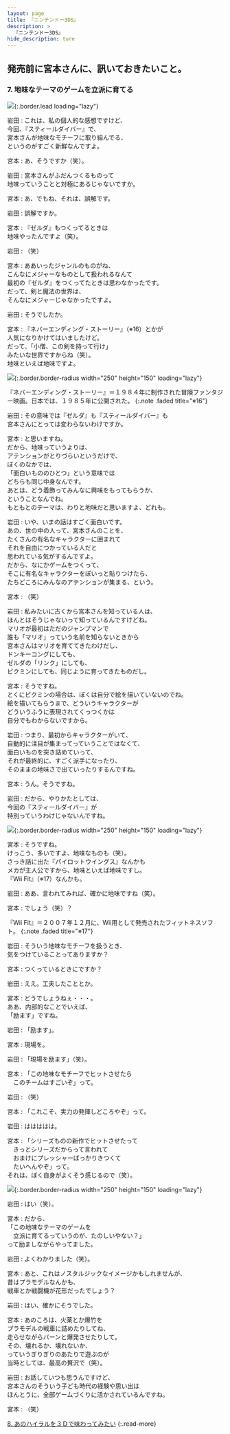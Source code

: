 ```yaml
---
layout: page
title: 『ニンテンドー3DS』
description: >
  『ニンテンドー3DS』
hide_description: ture
---
```


## 発売前に宮本さんに、訊いておきたいこと。

### 7. 地味なテーマのゲームを立派に育てる

![](/interviews/jp/3ds/hardware/vol1/img/mainvisual7.jpg){:.border.lead loading="lazy"}

岩田
: これは、私の個人的な感想ですけど、<br>今回、『スティールダイバー』で、<br>宮本さんが地味なモチーフに取り組んでる、<br>というのがすごく新鮮なんですよ。

宮本
: あ、そうですか（笑）。

岩田
: 宮本さんがふだんつくるものって<br>地味っていうことと対極にあるじゃないですか。

宮本
: あ、でもね、それは、誤解です。

岩田
: 誤解ですか。

宮本
: 『ゼルダ』もつくってるときは<br>地味やったんですよ（笑）。

岩田
: （笑）

宮本
: ああいったジャンルのものがね、<br>こんなにメジャーなものとして扱われるなんて<br>最初の『ゼルダ』をつくってたときは思わなかったです。<br>だって、剣と魔法の世界は、<br>そんなにメジャーじゃなかったですよ。

岩田
: そうでしたか。

宮本
: 『ネバーエンディング・ストーリー』（※16）とかが<br>人気になりかけてはいましたけど。<br>だって、「小僧、この剣を持って行け」<br>みたいな世界ですからね（笑）。<br>地味といえば地味ですよ。

![](/interviews/jp/3ds/hardware/vol1/img/photo14.jpg){:.border.border-radius width="250" height="150"  loading="lazy"}



『ネバーエンディング・ストーリー』＝１９８４年に制作された冒険ファンタジー映画。日本では、１９８５年に公開された。
{:.note .faded title="※16"}

岩田
: その意味では『ゼルダ』も『スティールダイバー』も<br>宮本さんにとっては変わらないわけですか。

宮本
: と思いますね。<br>だから、地味っていうよりは、<br>アテンションがとりづらいというだけで、<br>ぼくのなかでは、<br>「面白いもののひとつ」という意味では<br>どちらも同じ中身なんです。<br>あとは、どう着飾ってみんなに興味をもってもらうか、<br>ということなんでね。<br>もともとのテーマは、わりと地味だと思いますよ、どれも。

岩田
: いや、いまの話はすごく面白いです。<br>あの、世の中の人って、宮本さんのことを、<br>たくさんの有名なキャラクターに囲まれて<br>それを自由につかっている人だと<br>思われている気がするんですよ。<br>だから、なにかゲームをつくって、<br>そこに有名なキャラクターをぽいっと貼りつけたら、<br>たちどころにみんなのアテンションが集まる、という。

宮本
: （笑）

岩田
: 私みたいに古くから宮本さんを知っている人は、<br>ほんとはそうじゃないって知っているんですけどね。<br>マリオが最初はただのジャンプマンで<br>誰も「マリオ」っていう名前を知らないときから<br>宮本さんはマリオを育ててきたわけだし、<br>ドンキーコングにしても、<br>ゼルダの「リンク」にしても、<br>ピクミンにしても、同じように育ってきたものだし。

宮本
: そうですね。<br>とくにピクミンの場合は、ぼくは自分で絵を描いていないのでね。<br>絵を描いてもらうまで、どういうキャラクターが<br>どういうふうに表現されてくっつくかは<br>自分でもわからないですから。

岩田
: つまり、最初からキャラクターがいて、<br>自動的に注目が集まってっていうことではなくて、<br>面白いものを突き詰めていって、<br>それが最終的に、すごく派手になったり、<br>そのままの地味さで出ていったりするんですね。

宮本
: うん。そうですね。

岩田
: だから、やりかたとしては、<br>今回の『スティールダイバー』が<br>特別っていうわけじゃないんですね。

![](/interviews/jp/3ds/hardware/vol1/img/photo15.jpg){:.border.border-radius width="250" height="150"  loading="lazy"}

宮本
: そうですね。<br>けっこう、多いですよ、地味なものも（笑）。<br>さっき話に出た『パイロットウイングス』なんかも<br>メカが主人公ですから、地味といえば地味ですし。<br>『Wii Fit』（※17）なんかも。

岩田
: ああ、言われてみれば、確かに地味ですね（笑）。

宮本
: でしょう（笑）？


『Wii Fit』＝２００７年１２月に、Wii用として発売されたフィットネスソフト。
{:.note .faded title="※17"}

岩田
: そういう地味なモチーフを扱うとき、<br>気をつけていることってありますか？

宮本
: つくっているときにですか？

岩田
: ええ。工夫したこととか。

宮本
: どうでしょうねぇ・・・。<br>ああ、内部的なことでいえば、<br>「励ます」ですね。

岩田
: 「励ます」。

宮本
: 現場を。

岩田
: 「現場を励ます」（笑）。

宮本
: 「この地味なモチーフでヒットさせたら<br>　このチームはすごいぞ」って。

岩田
: （笑）

宮本
: 「これこそ、実力の発揮しどころやぞ」って。

岩田
: ははははは。

宮本
: 「シリーズものの新作でヒットさせたって<br>　きっとシリーズだからって言われて<br>　おまけにプレッシャーばっかりきつくて<br>　たいへんやぞ」って。<br>それは、ぼく自身がよくそう感じるので（笑）。

![](/interviews/jp/3ds/hardware/vol1/img/photo16.jpg){:.border.border-radius width="250" height="150"  loading="lazy"}

岩田
: はい（笑）。

宮本
: だから、<br>「この地味なテーマのゲームを<br>　立派に育てるっていうのが、たのしいやない？」<br>って励ましながらやってました。

岩田
: よくわかりました（笑）。

宮本
: あと、これはノスタルジックなイメージかもしれませんが、<br>昔はプラモデルなんかも、<br>戦車とか戦闘機が花形だったでしょう？

岩田
: はい、確かにそうでした。

宮本
: あのころは、火薬とか爆竹を<br>プラモデルの戦車に詰めたりしてね、<br>走らせながらバーンと爆発させたりして。<br>その、壊れるか、壊れないか、<br>っていうぎりぎりのあたりで遊ぶのが<br>当時としては、最高の贅沢で（笑）。

岩田
: お話していつも思うんですけど、<br>宮本さんのそういう子ども時代の経験や思い出は<br>ほんとうに、全部ゲームづくりに活かされているんですね。

宮本
: （笑）



[8. あのハイラルを３Ｄで味わってみたい](8.md)
{:.read-more}


